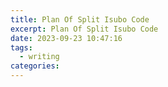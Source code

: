 ```yaml
---
title: Plan Of Split Isubo Code
excerpt: Plan Of Split Isubo Code
date: 2023-09-23 10:47:16
tags:
  - writing
categories:
---
```

